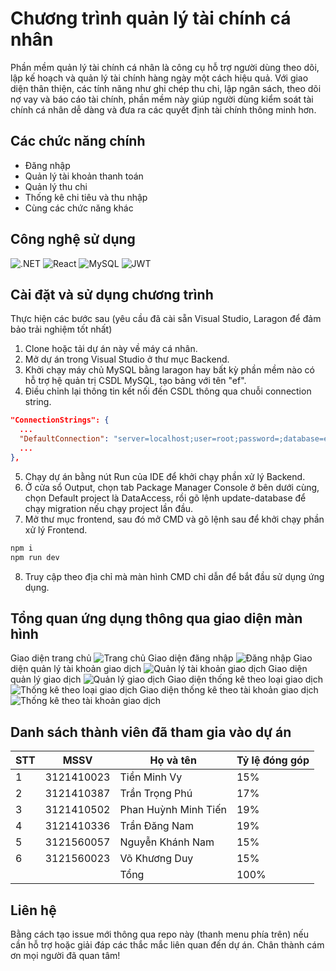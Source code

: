 # Chương trình quản lý tài chính cá nhân

Phần mềm quản lý tài chính cá nhân là công cụ hỗ trợ người dùng theo dõi, lập kế hoạch và quản lý tài chính hàng ngày một cách hiệu quả. Với giao diện thân thiện, các tính năng như ghi chép thu chi, lập ngân sách, theo dõi nợ vay và báo cáo tài chính, phần mềm này giúp người dùng kiểm soát tài chính cá nhân dễ dàng và đưa ra các quyết định tài chính thông minh hơn.

## Các chức năng chính
- Đăng nhập
- Quản lý tài khoản thanh toán
- Quản lý thu chi
- Thống kê chi tiêu và thu nhập
- Cùng các chức năng khác

## Công nghệ sử dụng

![.NET](https://img.shields.io/badge/.NET-5C2D91?style=for-the-badge&logo=.net&logoColor=white)
![React](https://img.shields.io/badge/React-20232A?style=for-the-badge&logo=react&logoColor=61DAFB)
![MySQL](https://img.shields.io/badge/MySQL-00000F?style=for-the-badge&logo=mysql&logoColor=white)
![JWT](https://img.shields.io/badge/json%20web%20tokens-323330?style=for-the-badge&logo=json-web-tokens&logoColor=pink)

## Cài đặt và sử dụng chương trình

Thực hiện các bước sau (yêu cầu đã cài sẵn Visual Studio, Laragon để đảm bảo trải nghiệm tốt nhất)

1. Clone hoặc tải dự án này về máy cá nhân.
2. Mở dự án trong Visual Studio ở thư mục Backend.
3. Khởi chạy máy chủ MySQL bằng laragon hay bất kỳ phần mềm nào có hỗ trợ hệ quản trị CSDL MySQL, tạo bảng với tên "ef".
4. Điều chỉnh lại thông tin kết nối đến CSDL thông qua chuỗi connection string.
```json
"ConnectionStrings": {
  ...
  "DefaultConnection": "server=localhost;user=root;password=;database=ef"
  ...
},
```
5. Chạy dự án bằng nút Run của IDE để khởi chạy phần xử lý Backend.
6. Ở cửa sổ Output, chọn tab Package Manager Console ở bên dưới cùng, chọn Default project là DataAccess, rồi gõ lệnh update-database để chạy migration nếu chạy project lần đầu.
7. Mở thư mục frontend, sau đó mở CMD và gõ lệnh sau để khởi chạy phần xử lý Frontend.
```bash
npm i
npm run dev
```
8. Truy cập theo địa chỉ mà màn hình CMD chỉ dẫn để bắt đầu sử dụng ứng dụng.

## Tổng quan ứng dụng thông qua giao diện màn hình

Giao diện trang chủ
![Trang chủ](https://i.imgur.com/zvEZLtc.png)
Giao diện đăng nhập
![Đăng nhập](https://i.imgur.com/cFmDw94.png)
Giao diện quản lý tài khoản giao dịch
![Quản lý tài khoản giao dịch](https://i.imgur.com/971SBvR.png)
Giao diện quản lý giao dịch
![Quản lý giao dịch](https://i.imgur.com/HhPscm7.png)
Giao diện thống kê theo loại giao dịch
![Thống kê theo loại giao dịch](https://i.imgur.com/25N1k26.png)
Giao diện thống kê theo tài khoản giao dịch
![Thống kê theo tài khoản giao dịch](https://i.imgur.com/S1uxgAL.png)

## Danh sách thành viên đã tham gia vào dự án

| STT    | MSSV       | Họ và tên             | Tỷ lệ đóng góp |
| ------ | ---------- | --------------------- | -------------- |
| 1      | 3121410023 |	Tiền Minh Vy          | 15%            |
| 2      | 3121410387	| Trần Trọng Phú        | 17%            |
| 3      | 3121410502 |	Phan Huỳnh Minh Tiến  | 19%            |
| 4      | 3121410336	| Trần Đăng Nam         | 19%            |
| 5      | 3121560057	| Nguyễn Khánh Nam      | 15%            |
| 6      | 3121560023	| Võ Khương Duy         | 15%            |
|        |            | Tổng                  | 100%           |

## Liên hệ

Bằng cách tạo issue mới thông qua repo này (thanh menu phía trên) nếu cần hỗ trợ hoặc giải đáp các thắc mắc liên quan đến dự án. Chân thành cám ơn mọi người đã quan tâm!
